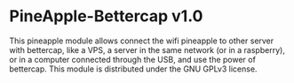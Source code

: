 # PineApple-Bettercap v1.0

This pineapple module allows connect the wifi pineapple to other server with bettercap, like a VPS, a server in the same network (or in a raspberry), or in a computer connected through the USB, and use the power of bettercap. This module is distributed under the GNU GPLv3 license.
